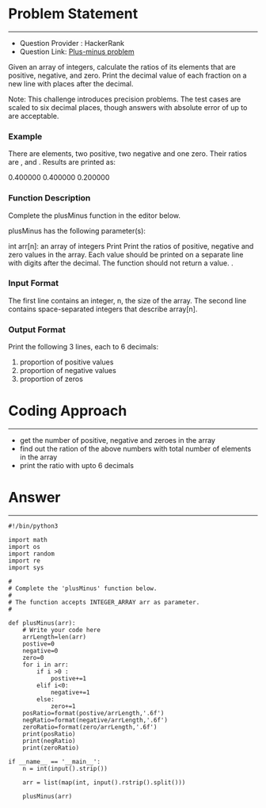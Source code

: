 # Problem Statement
---
- Question Provider : HackerRank
- Question Link: [Plus-minus problem](https://www.hackerrank.com/challenges/a-very-big-sum/problem?isFullScreen=true)
<p>
  
Given an array of integers, calculate the ratios of its elements that are positive, negative, and zero. Print the decimal value of each fraction on a new line with  places after the decimal.

Note: This challenge introduces precision problems. The test cases are scaled to six decimal places, though answers with absolute error of up to  are acceptable.

### Example

There are  elements, two positive, two negative and one zero. Their ratios are ,  and . Results are printed as:

0.400000
0.400000
0.200000

### Function Description

Complete the plusMinus function in the editor below.

plusMinus has the following parameter(s):

int arr[n]: an array of integers
Print
Print the ratios of positive, negative and zero values in the array. Each value should be printed on a separate line with  digits after the decimal. The function should not return a value.
.</p>

### Input Format

The first line contains an integer, n, the size of the array.
The second line contains  space-separated integers that describe array[n].

### Output Format

Print the following 3 lines, each to 6 decimals:

1. proportion of positive values
2. proportion of negative values
3. proportion of zeros


# Coding Approach
---
- get the number of positive, negative and zeroes in the array
- find out the ration of the above numbers with total number of elements in the array
- print the ratio with upto 6 decimals

# Answer
---
```
#!/bin/python3

import math
import os
import random
import re
import sys

#
# Complete the 'plusMinus' function below.
#
# The function accepts INTEGER_ARRAY arr as parameter.
#

def plusMinus(arr):
    # Write your code here
    arrLength=len(arr)
    postive=0
    negative=0
    zero=0
    for i in arr:
        if i >0 :
            postive+=1
        elif i<0:
            negative+=1
        else:
            zero+=1
    posRatio=format(postive/arrLength,'.6f')
    negRatio=format(negative/arrLength,'.6f')
    zeroRatio=format(zero/arrLength,'.6f')
    print(posRatio)
    print(negRatio)
    print(zeroRatio)

if __name__ == '__main__':
    n = int(input().strip())

    arr = list(map(int, input().rstrip().split()))

    plusMinus(arr)


```
